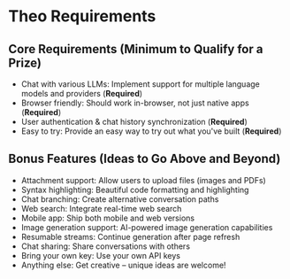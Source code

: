 # Theo Requirements

## Core Requirements (Minimum to Qualify for a Prize)

- Chat with various LLMs: Implement support for multiple language models and providers (**Required**)
- Browser friendly: Should work in-browser, not just native apps (**Required**)
- User authentication & chat history synchronization (**Required**)
- Easy to try: Provide an easy way to try out what you've built (**Required**)

## Bonus Features (Ideas to Go Above and Beyond)

- Attachment support: Allow users to upload files (images and PDFs)
- Syntax highlighting: Beautiful code formatting and highlighting
- Chat branching: Create alternative conversation paths
- Web search: Integrate real-time web search
- Mobile app: Ship both mobile and web versions
- Image generation support: AI-powered image generation capabilities
- Resumable streams: Continue generation after page refresh
- Chat sharing: Share conversations with others
- Bring your own key: Use your own API keys
- Anything else: Get creative – unique ideas are welcome! 
